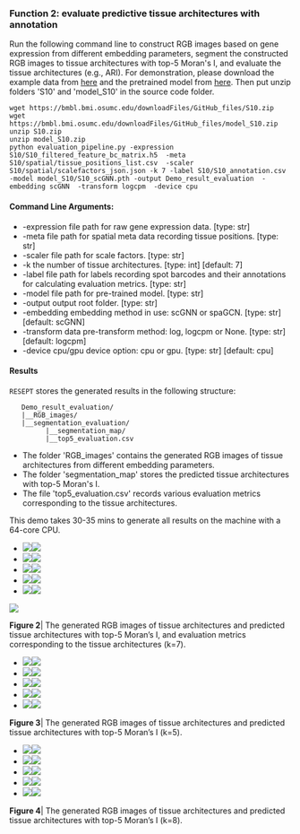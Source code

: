 ### Function 2: evaluate predictive tissue architectures with annotation
Run the following command line to construct RGB images based on gene expression from different embedding parameters, segment the constructed RGB images to tissue architectures with top-5 Moran's I, and evaluate the tissue architectures (e.g., ARI). For demonstration, please download the example data from [here](https://bmbl.bmi.osumc.edu/downloadFiles/GitHub_files/S10.zip) and the pretrained model from [here](https://bmbl.bmi.osumc.edu/downloadFiles/GitHub_files/model_S10.zip). Then put unzip folders 'S10' and 'model_S10' in the source code folder.
```
wget https://bmbl.bmi.osumc.edu/downloadFiles/GitHub_files/S10.zip 
wget https://bmbl.bmi.osumc.edu/downloadFiles/GitHub_files/model_S10.zip
unzip S10.zip
unzip model_S10.zip
python evaluation_pipeline.py -expression S10/S10_filtered_feature_bc_matrix.h5  -meta S10/spatial/tissue_positions_list.csv  -scaler S10/spatial/scalefactors_json.json -k 7 -label S10/S10_annotation.csv -model model_S10/S10_scGNN.pth -output Demo_result_evaluation  -embedding scGNN  -transform logcpm  -device cpu
```

#### Command Line Arguments:
*	-expression file path for raw gene expression data. [type: str]
*	-meta file path for spatial meta data recording tissue positions. [type: str]
*	-scaler file path for scale factors. [type: str]
*	-k the number of tissue architectures. [type: int] [default: 7]
*	-label file path for labels recording spot barcodes and their annotations for calculating evaluation metrics. [type: str]
*	-model file path for pre-trained model. [type: str]
*	-output output root folder. [type: str]
*	-embedding embedding method in use: scGNN or spaGCN. [type: str] [default: scGNN]
*	-transform data pre-transform method: log, logcpm or None. [type: str] [default: logcpm]
*	-device cpu/gpu device option: cpu or gpu. [type: str] [default: cpu]


#### Results
 ```RESEPT``` stores the generated results in the following structure:
   ```
      Demo_result_evaluation/
      |__RGB_images/
      |__segmentation_evaluation/
            |__segmentation_map/
            |__top5_evaluation.csv
   ```
*	The folder 'RGB_images' contains the generated RGB images of tissue architectures from different embedding parameters.
*	The folder 'segmentation_map' stores the predicted tissue architectures with top-5 Moran's I.
*	The file 'top5_evaluation.csv' records various evaluation metrics corresponding to the tissue architectures.  

This demo takes 30-35 mins to generate all results on the machine with a 64-core CPU.


- ![](./pic/Evaluate/1.png)![](./pic/Evaluate/segmentation/1.png)  
- ![](./pic/Evaluate/2.png)![](./pic/Evaluate/segmentation/2.png)  
- ![](./pic/Evaluate/3.png)![](./pic/Evaluate/segmentation/3.png)  
- ![](./pic/Evaluate/4.png)![](./pic/Evaluate/segmentation/4.png)  
- ![](./pic/Evaluate/5.png)![](./pic/Evaluate/segmentation/5.png)  

![](./pic/Evaluate/elv.png)

**Figure 2**| The generated RGB images of tissue architectures and predicted tissue architectures with top-5 Moran’s I, and evaluation metrics corresponding to the tissue architectures (k=7).


- ![](./pic/Evaluate/k=5/images/1.png)![](./pic/Evaluate/k=5/1.png)  
- ![](./pic/Evaluate/k=5/images/2.png)![](./pic/Evaluate/k=5/2.png)
- ![](./pic/Evaluate/k=5/images/3.png)![](./pic/Evaluate/k=5/3.png)
- ![](./pic/Evaluate/k=5/images/4.png)![](./pic/Evaluate/k=5/4.png)
- ![](./pic/Evaluate/k=5/images/5.png)![](./pic/Evaluate/k=5/5.png)

**Figure 3**| The generated RGB images of tissue architectures and predicted tissue architectures with top-5 Moran’s I (k=5).


- ![](./pic/Evaluate/k=8/images/1.png)![](./pic/Evaluate/k=8/1.png)  
- ![](./pic/Evaluate/k=8/images/2.png)![](./pic/Evaluate/k=8/2.png) 
- ![](./pic/Evaluate/k=8/images/3.png)![](./pic/Evaluate/k=8/3.png) 
- ![](./pic/Evaluate/k=8/images/4.png)![](./pic/Evaluate/k=8/4.png) 
- ![](./pic/Evaluate/k=8/images/5.png)![](./pic/Evaluate/k=8/5.png) 

**Figure 4**| The generated RGB images of tissue architectures and predicted tissue architectures with top-5 Moran’s I (k=8).
